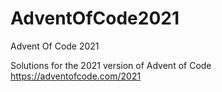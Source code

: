 # AdventOfCode2021
Advent Of Code 2021

Solutions for the 2021 version of Advent of Code
https://adventofcode.com/2021
